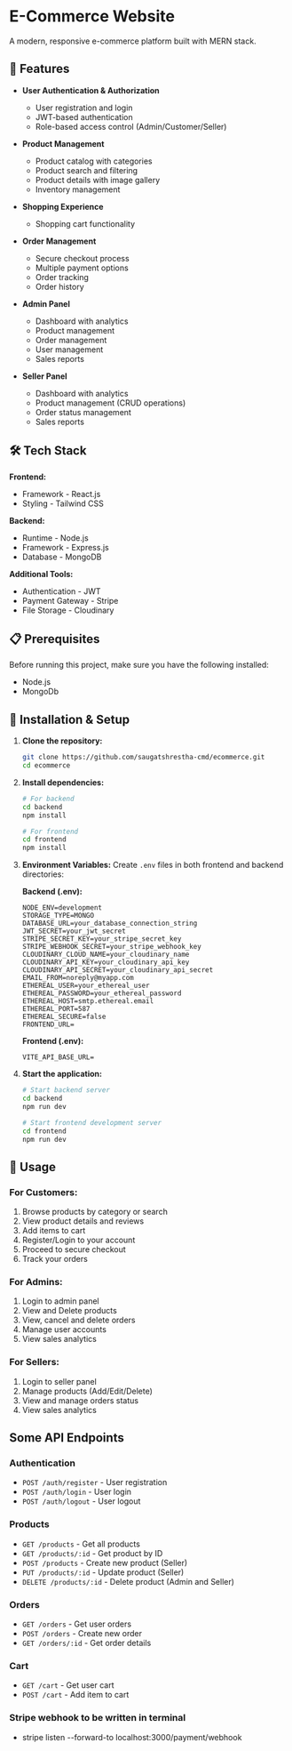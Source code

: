 # E-Commerce Website

A modern, responsive e-commerce platform built with MERN stack.

## 🚀 Features

- **User Authentication & Authorization**
  - User registration and login
  - JWT-based authentication
  - Role-based access control (Admin/Customer/Seller)

- **Product Management**
  - Product catalog with categories
  - Product search and filtering
  - Product details with image gallery
  - Inventory management

- **Shopping Experience**
  - Shopping cart functionality

- **Order Management**
  - Secure checkout process
  - Multiple payment options
  - Order tracking
  - Order history

- **Admin Panel**
  - Dashboard with analytics
  - Product management
  - Order management
  - User management
  - Sales reports

- **Seller Panel**
  - Dashboard with analytics
  - Product management (CRUD operations)
  - Order status management
  - Sales reports

## 🛠️ Tech Stack

**Frontend:**
- Framework - React.js
- Styling - Tailwind CSS

**Backend:**
- Runtime - Node.js
- Framework - Express.js
- Database - MongoDB

**Additional Tools:**
- Authentication - JWT
- Payment Gateway - Stripe
- File Storage - Cloudinary

## 📋 Prerequisites

Before running this project, make sure you have the following installed:

- Node.js
- MongoDb

## 🚀 Installation & Setup

1. **Clone the repository:**
   ```bash
   git clone https://github.com/saugatshrestha-cmd/ecommerce.git
   cd ecommerce
   ```

2. **Install dependencies:**
   ```bash
   # For backend
   cd backend
   npm install
   
   # For frontend
   cd frontend
   npm install
   ```

3. **Environment Variables:**
   Create `.env` files in both frontend and backend directories:
   
   **Backend (.env):**
   ```env
   NODE_ENV=development
   STORAGE_TYPE=MONGO
   DATABASE_URL=your_database_connection_string
   JWT_SECRET=your_jwt_secret
   STRIPE_SECRET_KEY=your_stripe_secret_key
   STRIPE_WEBHOOK_SECRET=your_stripe_webhook_key
   CLOUDINARY_CLOUD_NAME=your_cloudinary_name
   CLOUDINARY_API_KEY=your_cloudinary_api_key
   CLOUDINARY_API_SECRET=your_cloudinary_api_secret
   EMAIL_FROM=noreply@myapp.com
   ETHEREAL_USER=your_ethereal_user
   ETHEREAL_PASSWORD=your_ethereal_password
   ETHEREAL_HOST=smtp.ethereal.email
   ETHEREAL_PORT=587
   ETHEREAL_SECURE=false
   FRONTEND_URL=
   ```

   **Frontend (.env):**
   ```env
   VITE_API_BASE_URL=
   ```


6. **Start the application:**
   ```bash
   # Start backend server
   cd backend
   npm run dev
   
   # Start frontend development server
   cd frontend
   npm run dev
   ```

## 📱 Usage

### For Customers:
1. Browse products by category or search
2. View product details and reviews
3. Add items to cart
4. Register/Login to your account
5. Proceed to secure checkout
6. Track your orders

### For Admins:
1. Login to admin panel
2. View and Delete products
3. View, cancel and delete orders
4. Manage user accounts
5. View sales analytics

### For Sellers:
1. Login to seller panel
2. Manage products (Add/Edit/Delete)
3. View and manage orders status
5. View sales analytics

## Some API Endpoints

### Authentication
- `POST /auth/register` - User registration
- `POST /auth/login` - User login
- `POST /auth/logout` - User logout

### Products
- `GET /products` - Get all products
- `GET /products/:id` - Get product by ID
- `POST /products` - Create new product (Seller)
- `PUT /products/:id` - Update product (Seller)
- `DELETE /products/:id` - Delete product (Admin and Seller)

### Orders
- `GET /orders` - Get user orders
- `POST /orders` - Create new order
- `GET /orders/:id` - Get order details

### Cart
- `GET /cart` - Get user cart
- `POST /cart` - Add item to cart

### Stripe webhook to be written in terminal
- stripe listen --forward-to localhost:3000/payment/webhook


